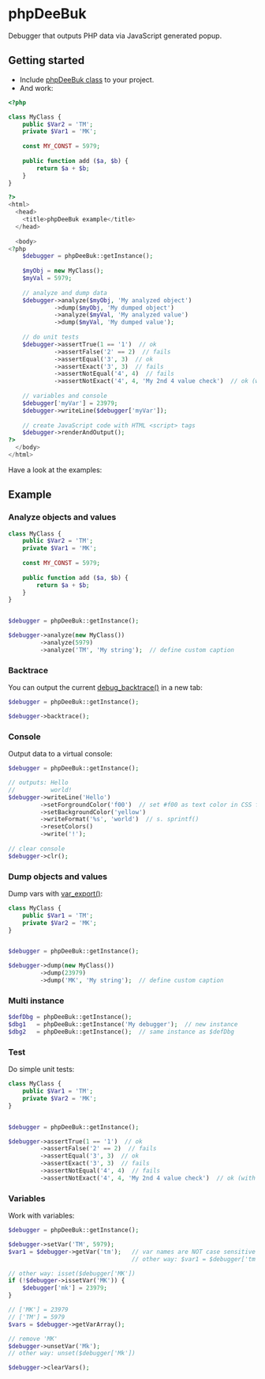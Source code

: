 # phpDeeBuk

Debugger that outputs PHP data via JavaScript generated popup.

## Getting started

* Include [phpDeeBuk class](https://github.com/mkloubert/phpDeeBuk/blob/master/phpDeeBuk.php) to your project.
* And work:

```php
<?php

class MyClass {
    public $Var2 = 'TM';
    private $Var1 = 'MK';
    
    const MY_CONST = 5979;
    
    public function add ($a, $b) {
        return $a + $b;
    }
}

?>
<html>
  <head>
    <title>phpDeeBuk example</title>
  </head>
  
  <body>
<?php
    $debugger = phpDeeBuk::getInstance();
    
    $myObj = new MyClass();
    $myVal = 5979;
    
    // analyze and dump data
    $debugger->analyze($myObj, 'My analyzed object')
             ->dump($myObj, 'My dumped object')
             ->analyze($myVal, 'My analyzed value')
             ->dump($myVal, 'My dumped value');
      
    // do unit tests       
    $debugger->assertTrue(1 == '1')  // ok
             ->assertFalse('2' == 2)  // fails
             ->assertEqual('3', 3)  // ok
             ->assertExact('3', 3)  // fails
             ->assertNotEqual('4', 4)  // fails
             ->assertNotExact('4', 4, 'My 2nd 4 value check')  // ok (with custom caption)
             
    // variables and console
    $debugger['myVar'] = 23979;
    $debugger->writeLine($debugger['myVar']);
    
    // create JavaScript code with HTML <script> tags
    $debugger->renderAndOutput();
?>
  </body>
</html>
```

Have a look at the examples:

## Example

### Analyze objects and values ###

```php
class MyClass {
    public $Var2 = 'TM';
    private $Var1 = 'MK';
    
    const MY_CONST = 5979;
    
    public function add ($a, $b) {
        return $a + $b;
    }
}


$debugger = phpDeeBuk::getInstance();

$debugger->analyze(new MyClass())
         ->analyze(5979)
         ->analyze('TM', 'My string');  // define custom caption
```

### Backtrace

You can output the current [debug_backtrace()](http://php.net/manual/en/function.debug-backtrace.php) in a new tab:

```php
$debugger = phpDeeBuk::getInstance();

$debugger->backtrace();
```

### Console

Output data to a virtual console:

```php
$debugger = phpDeeBuk::getInstance();

// outputs: Hello
//          world!
$debugger->writeLine('Hello')
         ->setForgroundColor('f00')  // set #f00 as text color in CSS format
         ->setBackgroundColor('yellow')
         ->writeFormat('%s', 'world')  // s. sprintf()
         ->resetColors()
         ->write('!');
         
// clear console
$debugger->clr();
```

### Dump objects and values

Dump vars with [var_export()](http://php.net/manual/en/function.var-export.php):

```php
class MyClass {
    public $Var1 = 'TM';
    private $Var2 = 'MK';
}


$debugger = phpDeeBuk::getInstance();

$debugger->dump(new MyClass())
         ->dump(23979)
         ->dump('MK', 'My string');  // define custom caption
```

### Multi instance

```php
$defDbg = phpDeeBuk::getInstance();
$dbg1   = phpDeeBuk::getInstance('My debugger');  // new instance
$dbg2   = phpDeeBuk::getInstance();  // same instance as $defDbg
```

### Test

Do simple unit tests:

```php
class MyClass {
    public $Var1 = 'TM';
    private $Var2 = 'MK';
}


$debugger = phpDeeBuk::getInstance();

$debugger->assertTrue(1 == '1')  // ok
         ->assertFalse('2' == 2)  // fails
         ->assertEqual('3', 3)  // ok
         ->assertExact('3', 3)  // fails
         ->assertNotEqual('4', 4)  // fails
         ->assertNotExact('4', 4, 'My 2nd 4 value check')  // ok (with custom caption)
```

### Variables

Work with variables:

```php
$debugger = phpDeeBuk::getInstance();

$debugger->setVar('TM', 5979);
$var1 = $debugger->getVar('tm');   // var names are NOT case sensitive
                                   // other way: $var1 = $debugger['tm']

// other way: isset($debugger['MK'])
if (!$debugger->issetVar('MK')) {
    $debugger['mk'] = 23979;
}

// ['MK'] = 23979
// ['TM'] = 5979
$vars = $debugger->getVarArray();

// remove 'MK'
$debugger->unsetVar('Mk');
// other way: unset($debugger['Mk'])

$debugger->clearVars();
```
